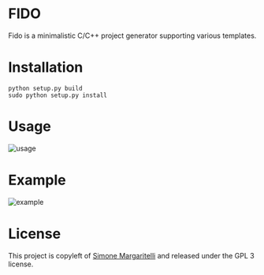 FIDO
==

Fido is a minimalistic C/C++ project generator supporting various templates.

Installation
==

    python setup.py build
    sudo python setup.py install

Usage
==

![usage](https://github.com/evilsocket/fido/raw/master/usage.png)

Example
==

![example](https://github.com/evilsocket/fido/raw/master/example.png)

License
==

This project is copyleft of [Simone Margaritelli](http://www.evilsocket.net/) and released under the GPL 3 license.